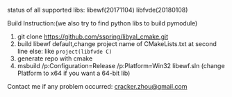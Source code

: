 status of all supported libs: 
libewf(20171104) 
libfvde(20180108) 

Build Instruction:(we also try to find python libs to build pymodule)
1. git clone https://github.com/sspring/libyal_cmake.git 
2. build libewf default,change project name of CMakeLists.txt at second line else: like `project(libfvde C)`  
3. generate repo with cmake
4. msbuild /p:Configuration=Release /p:Platform=Win32 libewf.sln (change Platform to x64 if you want a 64-bit lib) 

Contact me if any problem occurred: cracker.zhou@gmail.com
